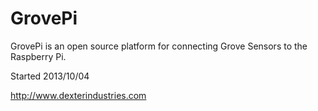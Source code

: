 GrovePi
=======

GrovePi is an open source platform for connecting Grove Sensors to the Raspberry Pi.

Started 2013/10/04

http://www.dexterindustries.com
